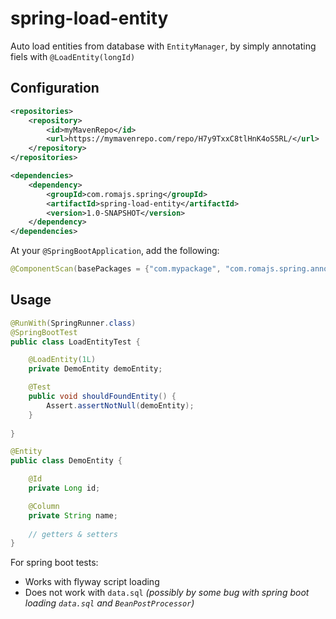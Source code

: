 # spring-load-entity

Auto load entities from database with `EntityManager`, by simply annotating fiels with `@LoadEntity(longId)`

## Configuration

```xml
<repositories>
    <repository>
        <id>myMavenRepo</id>
        <url>https://mymavenrepo.com/repo/H7y9TxxC8tlHnK4oS5RL/</url>
    </repository>
</repositories>
```

```xml
<dependencies>
    <dependency>
        <groupId>com.romajs.spring</groupId>
        <artifactId>spring-load-entity</artifactId>
        <version>1.0-SNAPSHOT</version>
    </dependency>
</dependencies>
```

At your `@SpringBootApplication`, add the following:

```java
@ComponentScan(basePackages = {"com.mypackage", "com.romajs.spring.annotation"})
```

## Usage

```java
@RunWith(SpringRunner.class)
@SpringBootTest
public class LoadEntityTest {

    @LoadEntity(1L)
    private DemoEntity demoEntity;

    @Test
    public void shouldFoundEntity() {
        Assert.assertNotNull(demoEntity);
    }
    
}

@Entity
public class DemoEntity {

    @Id
    private Long id;

    @Column
    private String name;
    
    // getters & setters
}
```

For spring boot tests:
* Works with flyway script loading
* Does not work with `data.sql` *(possibly by some bug with spring boot loading `data.sql` and `BeanPostProcessor`)*
